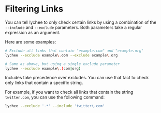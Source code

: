 # Filtering Links

You can tell lychee to only check certain links by using a combination of the
`--include` and `--exclude` parameters. Both parameters take a regular
expression as an argument.

Here are some examples:

```bash
# Exclude all links that contain "example.com" and "example.org"
lychee --exclude example\.com --exclude example\.org

# Same as above, but using a single exclude parameter
lychee --exclude example\.(com|org)
```

Includes take precedence over excludes.
You can use that fact to check only links that contain a specific string.

For example, if you want to check all links that contain the string `twitter.com`,
you can use the following command:

```bash
lychee --exclude '.*' --include 'twitter\.com'
```
